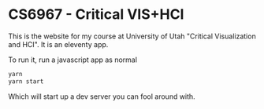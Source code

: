 # CS6967 - Critical VIS+HCI

This is the website for my course at University of Utah "Critical Visualization and HCI". It is an eleventy app.

To run it, run a javascript app as normal

```js
yarn
yarn start
```

Which will start up a dev server you can fool around with.
